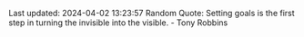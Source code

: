 Last updated: 2024-04-02 13:23:57
Random Quote: Setting goals is the first step in turning the invisible into the visible. - Tony Robbins